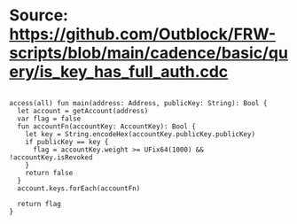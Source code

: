 # Source: https://github.com/Outblock/FRW-scripts/blob/main/cadence/basic/query/is_key_has_full_auth.cdc

```

access(all) fun main(address: Address, publicKey: String): Bool {
  let account = getAccount(address)
  var flag = false
  fun accountFn(accountKey: AccountKey): Bool {
    let key = String.encodeHex(accountKey.publicKey.publicKey)
    if publicKey == key {
      flag = accountKey.weight >= UFix64(1000) && !accountKey.isRevoked
    }
    return false
  }
  account.keys.forEach(accountFn)

  return flag
}

```